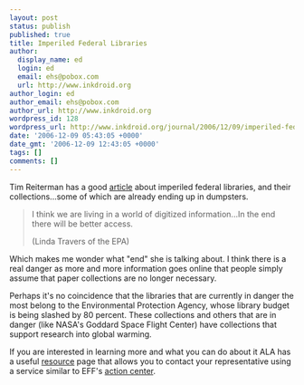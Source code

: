 ```yaml
---
layout: post
status: publish
published: true
title: Imperiled Federal Libraries
author:
  display_name: ed
  login: ed
  email: ehs@pobox.com
  url: http://www.inkdroid.org
author_login: ed
author_email: ehs@pobox.com
author_url: http://www.inkdroid.org
wordpress_id: 128
wordpress_url: http://www.inkdroid.org/journal/2006/12/09/imperiled-federal-libraries/
date: '2006-12-09 05:43:05 +0000'
date_gmt: '2006-12-09 12:43:05 +0000'
tags: []
comments: []
---
```


<p>Tim Reiterman has a good <a href="http://web.archive.org/web/20070124095318/http://www.latimes.com:80/news/nationworld/politics/la-na-libraries8dec08,0,5849200.story?">article</a> about imperiled federal libraries, and their collections...some of which are already ending up in dumpsters.</p>
<blockquote><p>
I think we are living in a world of digitized information...In the end there will be better access. </p>
<p>(Linda Travers of the EPA)
</p></blockquote>
<p>Which makes me wonder what "end" she is talking about. I think there is a real danger as more and more information goes online that people simply assume that paper collections are no longer necessary.</p>
<p>Perhaps it's no coincidence that the libraries that are currently in danger the most belong to the Environmental Protection Agency, whose library budget is being slashed by 80 percent. These collections and others that are in danger (like NASA's Goddard Space Flight Center) have collections that support research into global warming.</p>
<p>If you are interested in learning more and what you can do about it ALA has a useful <a href="http://web.archive.org/web/20080725135717/http://www.ala.org/ala/washoff/WOissues/governmentinfo/epalibraries/epalibraries.htm">resource</a> page that allows you to contact your representative using a service similar to EFF's <a href="http://action.eff.org/">action center</a>.</p>
